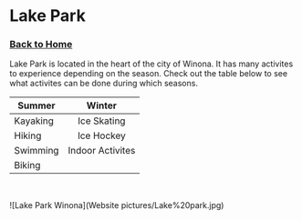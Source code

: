 # Lake Park
### [Back to Home](https://colehagen15.github.io/Winona/)
Lake Park is located in the heart of the city of Winona. It has many activites to experience depending on the season. Check out the table below to see what activites can be done during which seasons.
&nbsp;

| **Summer**    | **Winter**        |   
| ------------- |:-------------:| 
| Kayaking      | Ice Skating   | 
| Hiking        | Ice Hockey    |  
| Swimming      | Indoor Activites | 
| Biking        |                |

&nbsp;

![Lake Park Winona](Website pictures/Lake%20park.jpg)
